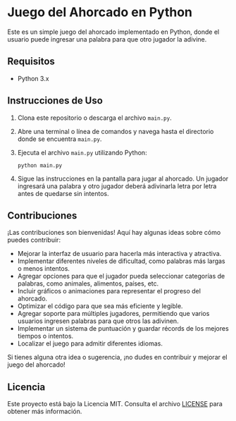 # Juego del Ahorcado en Python

Este es un simple juego del ahorcado implementado en Python, donde el usuario puede ingresar una palabra para que otro jugador la adivine.

## Requisitos

- Python 3.x

## Instrucciones de Uso

1. Clona este repositorio o descarga el archivo `main.py`.
2. Abre una terminal o línea de comandos y navega hasta el directorio donde se encuentra `main.py`.
3. Ejecuta el archivo `main.py` utilizando Python:

    ```
    python main.py
    ```

4. Sigue las instrucciones en la pantalla para jugar al ahorcado. Un jugador ingresará una palabra y otro jugador deberá adivinarla letra por letra antes de quedarse sin intentos.

## Contribuciones

¡Las contribuciones son bienvenidas! Aquí hay algunas ideas sobre cómo puedes contribuir:

- Mejorar la interfaz de usuario para hacerla más interactiva y atractiva.
- Implementar diferentes niveles de dificultad, como palabras más largas o menos intentos.
- Agregar opciones para que el jugador pueda seleccionar categorías de palabras, como animales, alimentos, países, etc.
- Incluir gráficos o animaciones para representar el progreso del ahorcado.
- Optimizar el código para que sea más eficiente y legible.
- Agregar soporte para múltiples jugadores, permitiendo que varios usuarios ingresen palabras para que otros las adivinen.
- Implementar un sistema de puntuación y guardar récords de los mejores tiempos o intentos.
- Localizar el juego para admitir diferentes idiomas.

Si tienes alguna otra idea o sugerencia, ¡no dudes en contribuir y mejorar el juego del ahorcado!

## Licencia

Este proyecto está bajo la Licencia MIT. Consulta el archivo [LICENSE](LICENSE) para obtener más información.
